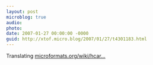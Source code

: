 ```yaml
---
layout: post
microblog: true
audio: 
photo: 
date: 2007-01-27 00:00:00 -0000
guid: http://xtof.micro.blog/2007/01/27/t4301183.html
---
```

Translating [microformats.org/wiki/hcar...](http://microformats.org/wiki/hcard-issues)
